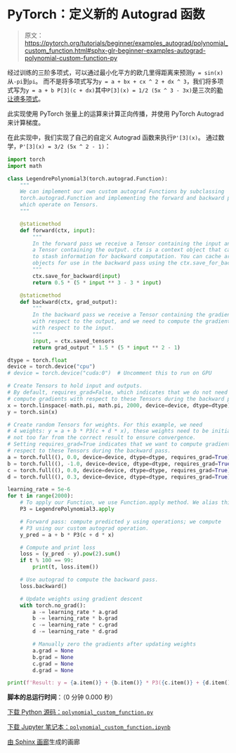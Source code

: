 # PyTorch：定义新的 Autograd 函数

> 原文：<https://pytorch.org/tutorials/beginner/examples_autograd/polynomial_custom_function.html#sphx-glr-beginner-examples-autograd-polynomial-custom-function-py>

经过训练的三阶多项式，可以通过最小化平方的欧几里得距离来预测`y = sin(x)`从`-pi`到`pi`。 而不是将多项式写为`y = a + bx + cx ^ 2 + dx ^ 3`，我们将多项式写为`y = a + b P[3](c + dx)`其中`P[3](x) = 1/2 (5x ^ 3 - 3x)`是三次的[勒让德多项式](https://en.wikipedia.org/wiki/Legendre_polynomials)。

此实现使用 PyTorch 张量上的运算来计算正向传播，并使用 PyTorch Autograd 来计算梯度。

在此实现中，我们实现了自己的自定义 Autograd 函数来执行`P'[3](x)`。 通过数学，`P'[3](x) = 3/2 (5x ^ 2 - 1)`：

```py
import torch
import math

class LegendrePolynomial3(torch.autograd.Function):
    """
    We can implement our own custom autograd Functions by subclassing
    torch.autograd.Function and implementing the forward and backward passes
    which operate on Tensors.
    """

    @staticmethod
    def forward(ctx, input):
        """
        In the forward pass we receive a Tensor containing the input and return
        a Tensor containing the output. ctx is a context object that can be used
        to stash information for backward computation. You can cache arbitrary
        objects for use in the backward pass using the ctx.save_for_backward method.
        """
        ctx.save_for_backward(input)
        return 0.5 * (5 * input ** 3 - 3 * input)

    @staticmethod
    def backward(ctx, grad_output):
        """
        In the backward pass we receive a Tensor containing the gradient of the loss
        with respect to the output, and we need to compute the gradient of the loss
        with respect to the input.
        """
        input, = ctx.saved_tensors
        return grad_output * 1.5 * (5 * input ** 2 - 1)

dtype = torch.float
device = torch.device("cpu")
# device = torch.device("cuda:0")  # Uncomment this to run on GPU

# Create Tensors to hold input and outputs.
# By default, requires_grad=False, which indicates that we do not need to
# compute gradients with respect to these Tensors during the backward pass.
x = torch.linspace(-math.pi, math.pi, 2000, device=device, dtype=dtype)
y = torch.sin(x)

# Create random Tensors for weights. For this example, we need
# 4 weights: y = a + b * P3(c + d * x), these weights need to be initialized
# not too far from the correct result to ensure convergence.
# Setting requires_grad=True indicates that we want to compute gradients with
# respect to these Tensors during the backward pass.
a = torch.full((), 0.0, device=device, dtype=dtype, requires_grad=True)
b = torch.full((), -1.0, device=device, dtype=dtype, requires_grad=True)
c = torch.full((), 0.0, device=device, dtype=dtype, requires_grad=True)
d = torch.full((), 0.3, device=device, dtype=dtype, requires_grad=True)

learning_rate = 5e-6
for t in range(2000):
    # To apply our Function, we use Function.apply method. We alias this as 'P3'.
    P3 = LegendrePolynomial3.apply

    # Forward pass: compute predicted y using operations; we compute
    # P3 using our custom autograd operation.
    y_pred = a + b * P3(c + d * x)

    # Compute and print loss
    loss = (y_pred - y).pow(2).sum()
    if t % 100 == 99:
        print(t, loss.item())

    # Use autograd to compute the backward pass.
    loss.backward()

    # Update weights using gradient descent
    with torch.no_grad():
        a -= learning_rate * a.grad
        b -= learning_rate * b.grad
        c -= learning_rate * c.grad
        d -= learning_rate * d.grad

        # Manually zero the gradients after updating weights
        a.grad = None
        b.grad = None
        c.grad = None
        d.grad = None

print(f'Result: y = {a.item()} + {b.item()} * P3({c.item()} + {d.item()} x)')

```

**脚本的总运行时间**：（0 分钟 0.000 秒）

[下载 Python 源码：`polynomial_custom_function.py`](https://pytorch.org/tutorials/_downloads/b7ec15fd7bec1ca3f921104cfb6a54ed/polynomial_custom_function.py)

[下载 Jupyter 笔记本：`polynomial_custom_function.ipynb`](https://pytorch.org/tutorials/_downloads/0a64809624bf2f3eb497d30d5303a9a0/polynomial_custom_function.ipynb)

[由 Sphinx 画廊](https://sphinx-gallery.readthedocs.io)生成的画廊